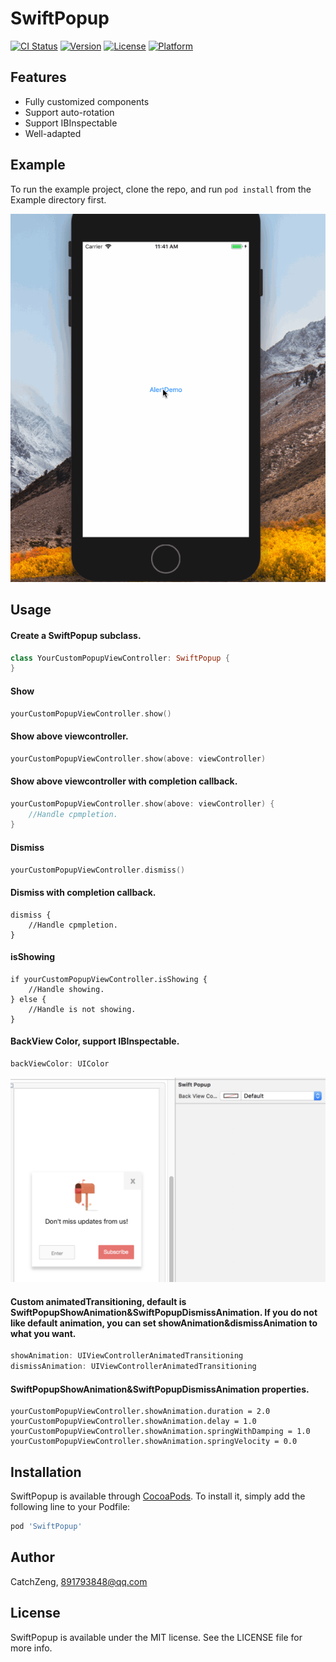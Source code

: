 # SwiftPopup

[![CI Status](http://img.shields.io/travis/CatchZeng/SwiftPopup.svg?style=flat)](https://travis-ci.org/CatchZeng/SwiftPopup)
[![Version](https://img.shields.io/cocoapods/v/SwiftPopup.svg?style=flat)](http://cocoapods.org/pods/SwiftPopup)
[![License](https://img.shields.io/cocoapods/l/SwiftPopup.svg?style=flat)](http://cocoapods.org/pods/SwiftPopup)
[![Platform](https://img.shields.io/cocoapods/p/SwiftPopup.svg?style=flat)](http://cocoapods.org/pods/SwiftPopup)

## Features

* Fully customized components
* Support auto-rotation
* Support IBInspectable
* Well-adapted

## Example

To run the example project, clone the repo, and run `pod install` from the Example directory first.

![Effect](https://github.com/CatchZeng/SwiftPopup//raw/master/effect.gif)

## Usage

#### Create a SwiftPopup subclass.

```swift
class YourCustomPopupViewController: SwiftPopup {
}
```

#### Show

```swift
yourCustomPopupViewController.show()
```

#### Show above viewcontroller.

```swift
yourCustomPopupViewController.show(above: viewController)
```

#### Show above viewcontroller with  completion callback.

```swift
yourCustomPopupViewController.show(above: viewController) {
    //Handle cpmpletion.
}
```

#### Dismiss

```swift
yourCustomPopupViewController.dismiss()
```

#### Dismiss with  completion callback.
```
dismiss {
    //Handle cpmpletion.
}
```

#### isShowing

```
if yourCustomPopupViewController.isShowing {
    //Handle showing.
} else {
    //Handle is not showing.
}
```

####  BackView Color, support IBInspectable.

```swift
backViewColor: UIColor
```

![IBInspectable](https://github.com/CatchZeng/SwiftPopup/raw/master/IBInspectable.png)

#### Custom animatedTransitioning, default is  SwiftPopupShowAnimation&SwiftPopupDismissAnimation. If you do not like default animation, you can set showAnimation&dismissAnimation to what you want.

```swift
showAnimation: UIViewControllerAnimatedTransitioning
dismissAnimation: UIViewControllerAnimatedTransitioning
```

#### SwiftPopupShowAnimation&SwiftPopupDismissAnimation properties.
```
yourCustomPopupViewController.showAnimation.duration = 2.0
yourCustomPopupViewController.showAnimation.delay = 1.0
yourCustomPopupViewController.showAnimation.springWithDamping = 1.0
yourCustomPopupViewController.showAnimation.springVelocity = 0.0
```

## Installation

SwiftPopup is available through [CocoaPods](http://cocoapods.org). To install
it, simply add the following line to your Podfile:

```ruby
pod 'SwiftPopup'
```

## Author

CatchZeng, 891793848@qq.com

## License

SwiftPopup is available under the MIT license. See the LICENSE file for more info.
